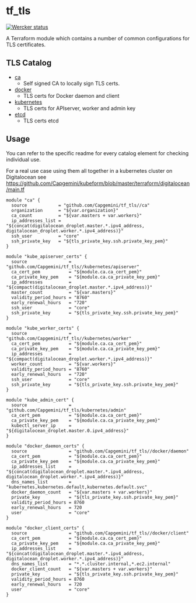 tf_tls
======================

<a href="https://app.wercker.com/project/bykey/edc95e9edaf6ff8223d19026b6ca6a22"><img alt="Wercker status" src="https://app.wercker.com/status/edc95e9edaf6ff8223d19026b6ca6a22/m"></a>

A Terraform module which contains a number of common configurations for TLS certificates.

TLS Catalog
------------
- [ca](https://github.com/Capgemini/tf_tls/tree/master/ca)
    - Self signed CA to locally sign TLS certs.
- [docker](https://github.com/Capgemini/tf_tls/tree/master/docker)
    - TLS certs for Docker daemon and client
- [kubernetes](https://github.com/Capgemini/tf_tls/tree/master/kubernetes)
    - TLS certs for APIserver, worker and admin key
- [etcd](https://github.com/Capgemini/tf_tls/tree/master/etcd)
    - TLS certs etcd

Usage
------

You can refer to the specific readme for every catalog element for checking individual use. 

For a real use case using them all together in a kubernetes cluster on Digitalocean see https://github.com/Capgemini/kubeform/blob/master/terraform/digitalocean/main.tf

```
module "ca" {
  source            = "github.com/Capgemini/tf_tls//ca"
  organization      = "${var.organization}"
  ca_count          = "${var.masters + var.workers}"
  ip_addresses_list = "${concat(digitalocean_droplet.master.*.ipv4_address, digitalocean_droplet.worker.*.ipv4_address)}"
  ssh_user          = "core"
  ssh_private_key   = "${tls_private_key.ssh.private_key_pem}"
}

module "kube_apiserver_certs" {
  source                = "github.com/Capgemini/tf_tls//kubernetes/apiserver"
  ca_cert_pem           = "${module.ca.ca_cert_pem}"
  ca_private_key_pem    = "${module.ca.ca_private_key_pem}"
  ip_addresses          = "${compact(digitalocean_droplet.master.*.ipv4_address)}"
  master_count          = "${var.masters}"
  validity_period_hours = "8760"
  early_renewal_hours   = "720"
  ssh_user              = "core"
  ssh_private_key       = "${tls_private_key.ssh.private_key_pem}"
}

module "kube_worker_certs" {
  source                = "github.com/Capgemini/tf_tls//kubernetes/worker"
  ca_cert_pem           = "${module.ca.ca_cert_pem}"
  ca_private_key_pem    = "${module.ca.ca_private_key_pem}"
  ip_addresses          = "${compact(digitalocean_droplet.worker.*.ipv4_address)}"
  worker_count          = "${var.workers}"
  validity_period_hours = "8760"
  early_renewal_hours   = "720"
  ssh_user              = "core"
  ssh_private_key       = "${tls_private_key.ssh.private_key_pem}"
}

module "kube_admin_cert" {
  source                = "github.com/Capgemini/tf_tls/kubernetes/admin"
  ca_cert_pem           = "${module.ca.ca_cert_pem}"
  ca_private_key_pem    = "${module.ca.ca_private_key_pem}"
  kubectl_server_ip     = "${digitalocean_droplet.master.0.ipv4_address}"
}

module "docker_daemon_certs" {
  source                = "github.com/Capgemini/tf_tls//docker/daemon"
  ca_cert_pem           = "${module.ca.ca_cert_pem}"
  ca_private_key_pem    = "${module.ca.ca_private_key_pem}"
  ip_addresses_list     = "${concat(digitalocean_droplet.master.*.ipv4_address, digitalocean_droplet.worker.*.ipv4_address)}"
  dns_names_list        = "kubernetes,kubernetes.default,kubernetes.default.svc"
  docker_daemon_count   = "${var.masters + var.workers}"
  private_key           = "${tls_private_key.ssh.private_key_pem}"
  validity_period_hours = 8760
  early_renewal_hours   = 720
  user                  = "core"
}

module "docker_client_certs" {
  source                = "github.com/Capgemini/tf_tls//docker/client"
  ca_cert_pem           = "${module.ca.ca_cert_pem}"
  ca_private_key_pem    = "${module.ca.ca_private_key_pem}"
  ip_addresses_list     = "${concat(digitalocean_droplet.master.*.ipv4_address, digitalocean_droplet.worker.*.ipv4_address)}"
  dns_names_list        = "*.*.cluster.internal,*.ec2.internal"
  docker_client_count   = "${var.masters + var.workers}"
  private_key           = "${tls_private_key.ssh.private_key_pem}"
  validity_period_hours = 8760
  early_renewal_hours   = 720
  user                  = "core"
}
```
